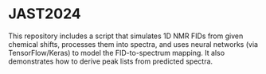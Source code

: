 # JAST2024

This repository includes a script that simulates 1D NMR FIDs from given chemical shifts, processes them into spectra, and uses neural networks (via TensorFlow/Keras) to model the 
FID-to-spectrum mapping. It also demonstrates how to derive peak lists from predicted spectra.
